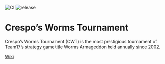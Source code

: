 ![CI](https://github.com/zemke/cwt/workflows/CI/badge.svg)
![release](https://img.shields.io/github/v/release/zemke/cwt.svg)

# Crespo’s Worms Tournament

Crespo’s Worms Tournament (CWT) is the most prestigious tournament of Team17’s strategy game title Worms Armageddon held annually since 2002.

[Wiki](http://worms2d.info/Crespo%27s_Worms_Tournament)
